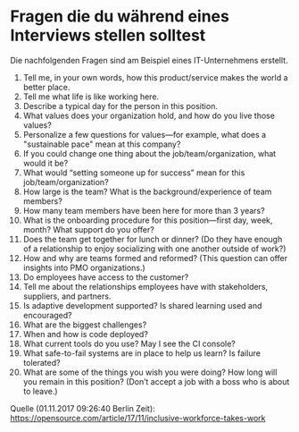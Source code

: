 # Fragen die du während eines Interviews stellen solltest

Die nachfolgenden Fragen sind am Beispiel eines IT-Unternehmens erstellt.

1. Tell me, in your own words, how this product/service makes the world a better place. 
2. Tell me what life is like working here. 
3. Describe a typical day for the person in this position. 
4. What values does your organization hold, and how do you live those values? 
5. Personalize a few questions for values—for example, what does a "sustainable pace" mean at this company? 
6. If you could change one thing about the job/team/organization, what would it be? 
7. What would “setting someone up for success” mean for this job/team/organization? 
8. How large is the team? What is the background/experience of team members? 
9. How many team members have been here for more than 3 years? 
10. What is the onboarding procedure for this position—first day, week, month? What support do you offer? 
11. Does the team get together for lunch or dinner? (Do they have enough of a relationship to enjoy socializing with one another outside of work?) 
12. How and why are teams formed and reformed? (This question can offer insights into PMO organizations.) 
13. Do employees have access to the customer? 
14. Tell me about the relationships employees have with stakeholders, suppliers, and partners. 
15. Is adaptive development supported? Is shared learning used and encouraged? 
16. What are the biggest challenges? 
17. When and how is code deployed? 
18. What current tools do you use? May I see the CI console? 
19. What safe-to-fail systems are in place to help us learn? Is failure tolerated? 
20. What are some of the things you wish you were doing? How long will you remain in this position? (Don’t accept a job with a boss who is about to leave.) 

Quelle (01.11.2017 09:26:40 Berlin Zeit):
https://opensource.com/article/17/11/inclusive-workforce-takes-work
